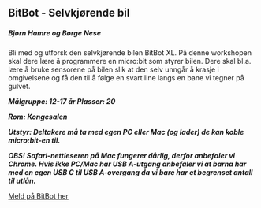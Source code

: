 ## BitBot - Selvkjørende bil
##### Bjørn Hamre og Børge Nese

Bli med og utforsk den selvkjørende bilen BitBot XL. 
På denne workshopen skal dere lære å programmere en micro:bit som styrer bilen. 
Dere skal bl.a. lære å bruke sensorene på bilen slik at den selv unngår å krasje i omgivelsene og få den til å følge en svart line langs en bane vi tegner på gulvet. 

***Målgruppe: 12-17 år      Plasser: 20***

***Rom: Kongesalen***

***Utstyr: Deltakere må ta med egen PC eller Mac (og lader) de kan koble micro:bit-en til.*** 

***OBS! Safari-nettleseren på Mac fungerer dårlig, derfor anbefaler vi Chrome. Hvis ikke PC/Mac har USB A-utgang anbefaler vi at barna har med en egen USB C til USB A-overgang da vi bare har et begrenset antall til utlån.***

[Meld på BitBot her](https://boosterconf.ticketco.events/no/nb/e/code_studio_2024)